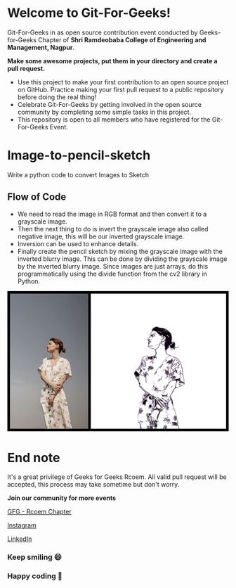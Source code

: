 # Welcome to Git-For-Geeks!

Git-For-Geeks in as open source contribution event conducted by Geeks-for-Geeks Chapter of **Shri Ramdeobaba College of Engineering and Management, Nagpur**.

**Make some awesome projects, put them in your directory and create a pull request.**

- Use this project to make your first contribution to an open source project on GitHub. Practice making your first pull request to a public repository before doing the real thing!
- Celebrate Git-For-Geeks by getting involved in the open source community by completing some simple tasks in this project.
- This repository is open to all members who have registered for the Git-For-Geeks Event.

# Image-to-pencil-sketch
Write a python code to convert Images to Sketch
## Flow of Code
- We need to read the image in RGB format and then convert it to a grayscale image. 
- Then the next thing to do is invert the grayscale image also called negative image, this will be our inverted grayscale image. 
- Inversion can be used to enhance details. 
- Finally create the pencil sketch by mixing the grayscale image with the inverted blurry image. This can be done by dividing the grayscale image by the inverted blurry image. Since images are just arrays, do this programmatically using the divide function from the cv2 library in Python.

![](ImgToSketch.jfif)

# **End note**
It's a great privilege of Geeks for Geeks Rcoem. All valid pull request will be accepted, this process may take sometime but don't worry.

**Join our community for more events**

[GFG - Rcoem Chapter](https://linktr.ee/gfgrcoem)

[Instagram](https://www.instagram.com/gfg_rcoem_chapter/)

[LinkedIn](https://www.linkedin.com/company/geeksforgeeks-rcoem-chapter/)

### **Keep smiling 😄**

### **Happy coding 🥳**